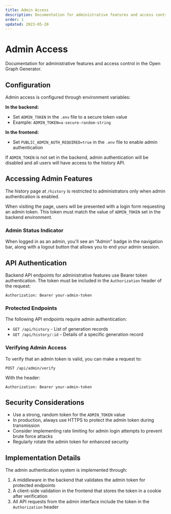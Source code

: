 ```yaml
---
title: Admin Access
description: Documentation for administrative features and access control
order: 1
updated: 2023-05-20
---
```


# Admin Access

Documentation for administrative features and access control in the Open Graph Generator.

## Configuration

Admin access is configured through environment variables:

**In the backend:**

- Set `ADMIN_TOKEN` in the `.env` file to a secure token value
- Example: `ADMIN_TOKEN=a-secure-random-string`

**In the frontend:**

- Set `PUBLIC_ADMIN_AUTH_REQUIRED=true` in the `.env` file to enable admin authentication

If `ADMIN_TOKEN` is not set in the backend, admin authentication will be disabled and all users will have access to the history API.

## Accessing Admin Features

The history page at `/history` is restricted to administrators only when admin authentication is enabled.

When visiting the page, users will be presented with a login form requesting an admin token. This token must match the value of `ADMIN_TOKEN` set in the backend environment.

### Admin Status Indicator

When logged in as an admin, you'll see an "Admin" badge in the navigation bar, along with a logout button that allows you to end your admin session.

## API Authentication

Backend API endpoints for administrative features use Bearer token authentication. The token must be included in the `Authorization` header of the request:

```
Authorization: Bearer your-admin-token
```

### Protected Endpoints

The following API endpoints require admin authentication:

- `GET /api/history` - List of generation records
- `GET /api/history/:id` - Details of a specific generation record

### Verifying Admin Access

To verify that an admin token is valid, you can make a request to:

```
POST /api/admin/verify
```

With the header:

```
Authorization: Bearer your-admin-token
```

## Security Considerations

- Use a strong, random token for the `ADMIN_TOKEN` value
- In production, always use HTTPS to protect the admin token during transmission
- Consider implementing rate limiting for admin login attempts to prevent brute force attacks
- Regularly rotate the admin token for enhanced security

## Implementation Details

The admin authentication system is implemented through:

1. A middleware in the backend that validates the admin token for protected endpoints
2. A client-side validation in the frontend that stores the token in a cookie after verification
3. All API requests from the admin interface include the token in the `Authorization` header
